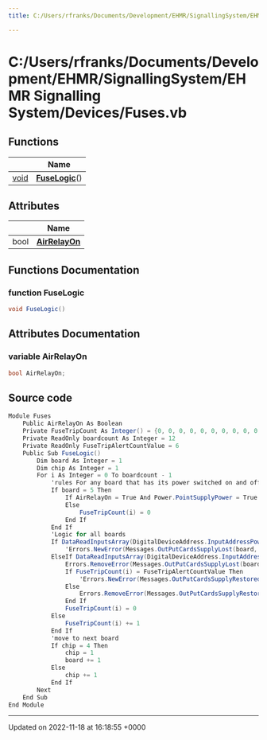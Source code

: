 ```yaml
---
title: C:/Users/rfranks/Documents/Development/EHMR/SignallingSystem/EHMR Signalling System/Devices/Fuses.vb

---
```


# C:/Users/rfranks/Documents/Development/EHMR/SignallingSystem/EHMR Signalling System/Devices/Fuses.vb



## Functions

|                | Name           |
| -------------- | -------------- |
| [void](/SignallingSystem-doc/mainsystem/Files/SerialPixelLeds_8vb/#variable-void) | **[FuseLogic](/SignallingSystem-doc/mainsystem/Files/Fuses_8vb/#function-fuselogic)**() |

## Attributes

|                | Name           |
| -------------- | -------------- |
| bool | **[AirRelayOn](/SignallingSystem-doc/mainsystem/Files/Fuses_8vb/#variable-airrelayon)**  |


## Functions Documentation

### function FuseLogic

```csharp
void FuseLogic()
```



## Attributes Documentation

### variable AirRelayOn

```csharp
bool AirRelayOn;
```



## Source code

```csharp
Module Fuses
    Public AirRelayOn As Boolean
    Private FuseTripCount As Integer() = {0, 0, 0, 0, 0, 0, 0, 0, 0, 0, 0, 0, 0, 0, 0, 0, 0, 0, 0, 0, 0, 0, 0, 0, 0, 0, 0, 0, 0, 0, 0, 0, 0, 0, 0, 0, 0, 0, 0, 0, 0, 0, 0, 0, 0, 0, 0, 0}
    Private ReadOnly boardcount As Integer = 12
    Private ReadOnly FuseTripAlertCountValue = 6
    Public Sub FuseLogic()
        Dim board As Integer = 1
        Dim chip As Integer = 1
        For i As Integer = 0 To boardcount - 1
            'rules For any board that has its power switched on and off under normal operation
            If board = 5 Then
                If AirRelayOn = True And Power.PointSupplyPower = True And Safety.EStopTriggered = False Then
                Else
                    FuseTripCount(i) = 0
                End If
            End If
            'Logic for all boards
            If DataReadInputsArray(DigitalDeviceAddress.InputAddressPowerCheckInput(i)) = 0 And FuseTripCount(i) = FuseTripAlertCountValue Then
                'Errors.NewError(Messages.OutPutCardsSupplyLost(board, chip))
            ElseIf DataReadInputsArray(DigitalDeviceAddress.InputAddressPowerCheckInput(i)) = 1 Then
                Errors.RemoveError(Messages.OutPutCardsSupplyLost(board, chip))
                If FuseTripCount(i) = FuseTripAlertCountValue Then
                    'Errors.NewError(Messages.OutPutCardsSupplyRestored(board, chip))
                Else
                    Errors.RemoveError(Messages.OutPutCardsSupplyRestored(board, chip))
                End If
                FuseTripCount(i) = 0
            Else
                FuseTripCount(i) += 1
            End If
            'move to next board
            If chip = 4 Then
                chip = 1
                board += 1
            Else
                chip += 1
            End If
        Next
    End Sub
End Module
```


-------------------------------

Updated on 2022-11-18 at 16:18:55 +0000
